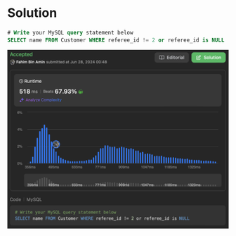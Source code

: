 # Solution

```sql
# Write your MySQL query statement below
SELECT name FROM Customer WHERE referee_id != 2 or referee_id is NULL
```

![LeetCode](image.png)